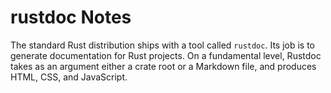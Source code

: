 # rustdoc Notes

The standard Rust distribution ships with a tool called `rustdoc`. Its job is to generate documentation for Rust projects. On a fundamental level, Rustdoc takes as an argument either a crate root or a Markdown file, and produces HTML, CSS, and JavaScript.
